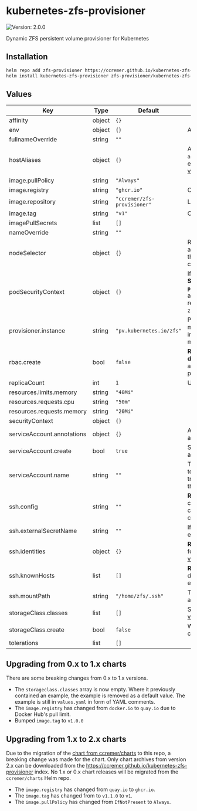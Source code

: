 # kubernetes-zfs-provisioner

![Version: 2.0.0](https://img.shields.io/badge/Version-2.0.0-informational?style=flat-square)

Dynamic ZFS persistent volume provisioner for Kubernetes

## Installation

```bash
helm repo add zfs-provisioner https://ccremer.github.io/kubernetes-zfs-provisioner
helm install kubernetes-zfs-provisioner zfs-provisioner/kubernetes-zfs-provisioner
```

<!---
The README.md file is automatically generated with helm-docs!

Edit the README.gotmpl.md template instead.
-->

<!---
The values below are generated with helm-docs!

Document your changes in values.yaml and let `make docs:helm` generate this section.
-->
## Values

| Key | Type | Default | Description |
|-----|------|---------|-------------|
| affinity | object | `{}` |  |
| env | object | `{}` | A dict with KEY: VALUE pairs |
| fullnameOverride | string | `""` |  |
| hostAliases | object | `{}` | A dict with `{ip, hostnames array}` to configure custom entries in /etc/hosts. See [values.yaml](./values.yaml) for an example. |
| image.pullPolicy | string | `"Always"` |  |
| image.registry | string | `"ghcr.io"` | Container image registry |
| image.repository | string | `"ccremer/zfs-provisioner"` | Location of the container image |
| image.tag | string | `"v1"` | Container image tag |
| imagePullSecrets | list | `[]` |  |
| nameOverride | string | `""` |  |
| nodeSelector | object | `{}` | Reminder: This has no effect on any PVs, but maybe you want the provisioner pod running on certain nodes. |
| podSecurityContext | object | `{}` | If you encounter **issues with SSH, set `podSecurityContext.fsGroup=100`**, as the SSH files might not be readable to the container user `zfs` with uid 100. |
| provisioner.instance | string | `"pv.kubernetes.io/zfs"` | Provisoner instance name if multiple are running (multiple instances are not required for managing multiple ZFS hosts) |
| rbac.create | bool | `false` | **Required for first time deployments** Grant the service account the necessary permissions, |
| replicaCount | int | `1` | Usually `1` is fine |
| resources.limits.memory | string | `"40Mi"` |  |
| resources.requests.cpu | string | `"50m"` |  |
| resources.requests.memory | string | `"20Mi"` |  |
| securityContext | object | `{}` |  |
| serviceAccount.annotations | object | `{}` | Annotations to add to the service account |
| serviceAccount.create | bool | `true` | Specifies whether a service account should be created |
| serviceAccount.name | string | `""` | The name of the service account to use. If not set and create is true, a name is generated using the fullname template |
| ssh.config | string | `""` | **Required.** ssh_config(5)-compatible file content to configure SSH options when connecting |
| ssh.externalSecretName | string | `""` | If SSH secrets are managed externally, specify the name |
| ssh.identities | object | `{}` | **Required.** Provide a private key for each SSH identity. See [values.yaml](./values.yaml) for an example |
| ssh.knownHosts | list | `[]` | **Required.** List of {host, pubKey} dicts where the public key of each host is configured |
| ssh.mountPath | string | `"/home/zfs/.ssh"` | The path where the SSH config and identities are mounted |
| storageClass.classes | list | `[]` | Storage classes to create. See [values.yaml](values.yaml) for an example. |
| storageClass.create | bool | `false` | Whether to create storage classes for this provisioner. |
| tolerations | list | `[]` |  |

## Upgrading from 0.x to 1.x charts

There are some breaking changes from 0.x to 1.x versions.

* The `storageclass.classes` array is now empty.
  Where it previously contained an example, the example is removed as a default value.
  The example is still in `values.yaml` in form of YAML comments.
* The `image.registry` has changed from `docker.io` to `quay.io` due to Docker Hub's pull limit.
* Bumped `image.tag` to `v1.0.0`

## Upgrading from 1.x to 2.x charts

Due to the migration of the [chart from ccremer/charts](https://github.com/ccremer/charts/tree/master/charts/kubernetes-zfs-provisioner) to this repo, a breaking change was made for the chart.
Only chart archives from version 2.x can be downloaded from the https://ccremer.github.io/kubernetes-zfs-provisioner index.
No 1.x or 0.x chart releases will be migrated from the `ccremer/charts` Helm repo.

* The `image.registry` has changed from `quay.io` to `ghcr.io`.
* The `image.tag` has changed from to `v1.1.0` to `v1`.
* The `image.pullPolicy` has changed from `IfNotPresent` to `Always`.

